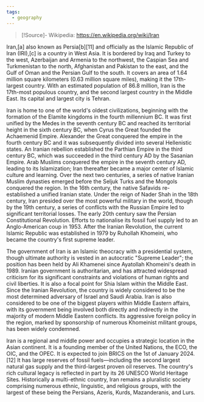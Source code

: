 ```yaml
---
tags:
  - geography
---
```

>[!Source]-
>Wikipedia: https://en.wikipedia.org/wiki/Iran

Iran,[a] also known as Persia[b][11] and officially as the Islamic Republic of Iran (IRI),[c] is a country in West Asia. It is bordered by Iraq and Turkey to the west, Azerbaijan and Armenia to the northwest, the Caspian Sea and Turkmenistan to the north, Afghanistan and Pakistan to the east, and the Gulf of Oman and the Persian Gulf to the south. It covers an area of 1.64 million square kilometers (0.63 million square miles), making it the 17th-largest country. With an estimated population of 86.8 million, Iran is the 17th-most populous country, and the second largest country in the Middle East. Its capital and largest city is Tehran.

Iran is home to one of the world's oldest civilizations, beginning with the formation of the Elamite kingdoms in the fourth millennium BC. It was first unified by the Medes in the seventh century BC and reached its territorial height in the sixth century BC, when Cyrus the Great founded the Achaemenid Empire. Alexander the Great conquered the empire in the fourth century BC and it was subsequently divided into several Hellenistic states. An Iranian rebellion established the Parthian Empire in the third century BC, which was succeeded in the third century AD by the Sasanian Empire. Arab Muslims conquered the empire in the seventh century AD, leading to its Islamization; Iran thereafter became a major center of Islamic culture and learning. Over the next two centuries, a series of native Iranian Muslim dynasties emerged before the Seljuk Turks and the Mongols conquered the region. In the 16th century, the native Safavids re-established a unified Iranian state. Under the reign of Nader Shah in the 18th century, Iran presided over the most powerful military in the world, though by the 19th century, a series of conflicts with the Russian Empire led to significant territorial losses. The early 20th century saw the Persian Constitutional Revolution. Efforts to nationalise its fossil fuel supply led to an Anglo-American coup in 1953. After the Iranian Revolution, the current Islamic Republic was established in 1979 by Ruhollah Khomeini, who became the country's first supreme leader.

The government of Iran is an Islamic theocracy with a presidential system, though ultimate authority is vested in an autocratic "Supreme Leader"; the position has been held by Ali Khamenei since Ayatollah Khomeini's death in 1989. Iranian government is authoritarian, and has attracted widespread criticism for its significant constraints and violations of human rights and civil liberties. It is also a focal point for Shia Islam within the Middle East. Since the Iranian Revolution, the country is widely considered to be the most determined adversary of Israel and Saudi Arabia. Iran is also considered to be one of the biggest players within Middle Eastern affairs, with its government being involved both directly and indirectly in the majority of modern Middle Eastern conflicts. Its aggressive foreign policy in the region, marked by sponsorship of numerous Khomeinist militant groups, has been widely condemned.

Iran is a regional and middle power and occupies a strategic location in the Asian continent. It is a founding member of the United Nations, the ECO, the OIC, and the OPEC. It is expected to join BRICS on the 1st of January 2024.[12] It has large reserves of fossil fuels—including the second largest natural gas supply and the third-largest proven oil reserves. The country's rich cultural legacy is reflected in part by its 26 UNESCO World Heritage Sites. Historically a multi-ethnic country, Iran remains a pluralistic society comprising numerous ethnic, linguistic, and religious groups, with the largest of these being the Persians, Azeris, Kurds, Mazanderanis, and Lurs. 

